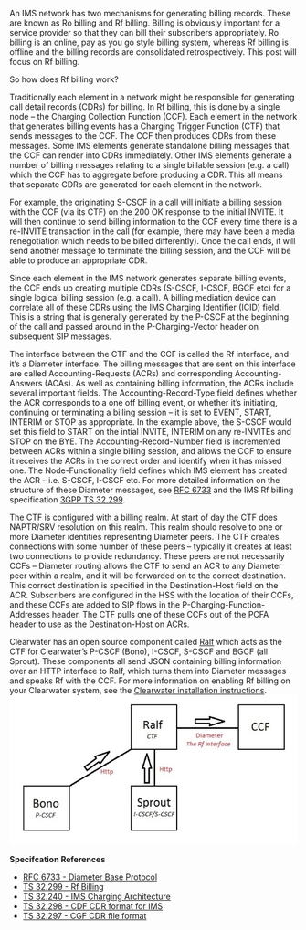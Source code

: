 An IMS network has two mechanisms for generating billing records. These are known as Ro billing and Rf billing. Billing is obviously important for a service provider so that they can bill their subscribers appropriately. Ro billing is an online, pay as you go style billing system, whereas Rf billing is offline and the billing records are consolidated retrospectively. This post will focus on Rf billing.

So how does Rf billing work?

Traditionally each element in a network might be responsible for generating call detail records (CDRs) for billing. In Rf billing, this is done by a single node – the Charging Collection Function (CCF). Each element in the network that generates billing events has a Charging Trigger Function (CTF) that sends messages to the CCF. The CCF then produces CDRs from these messages. Some IMS elements generate standalone billing messages that the CCF can render into CDRs immediately. Other IMS elements generate a number of billing messages relating to a single billable session (e.g. a call) which the CCF has to aggregate before producing a CDR. This all means that separate CDRs are generated for each element in the network.

For example, the originating S-CSCF in a call will initiate a billing session with the CCF (via its CTF) on the 200 OK response to the initial INVITE. It will then continue to send billing information to the CCF every time there is a re-INVITE transaction in the call (for example, there may have been a media renegotiation which needs to be billed differently). Once the call ends, it will send another message to terminate the billing session, and the CCF will be able to produce an appropriate CDR.

Since each element in the IMS network generates separate billing events, the CCF ends up creating multiple CDRs (S-CSCF, I-CSCF, BGCF etc) for a single logical billing session (e.g. a call). A billing mediation device can correlate all of these CDRs using the IMS Charging Identifier (ICID) field. This is a string that is generally generated by the P-CSCF at the beginning of the call and passed around in the P-Charging-Vector header on subsequent SIP messages.

The interface between the CTF and the CCF is called the Rf interface, and it’s a Diameter interface. The billing messages that are sent on this interface are called Accounting-Requests (ACRs) and corresponding Accounting-Answers (ACAs). As well as containing billing information, the ACRs include several important fields. The Accounting-Record-Type field defines whether the ACR corresponds to a one off billing event, or whether it’s initiating, continuing or terminating a billing session – it is set to EVENT, START, INTERIM or STOP as appropriate. In the example above, the S-CSCF would set this field to START on the intial INVITE, INTERIM on any re-INVITEs and STOP on the BYE. The Accounting-Record-Number field is incremented between ACRs within a single billing session, and allows the CCF to ensure it receives the ACRs in the correct order and identify when it has missed one. The Node-Functionality field defines which IMS element has created the ACR – i.e. S-CSCF, I-CSCF etc. For more detailed information on the structure of these Diameter messages, see [RFC 6733](https://tools.ietf.org/html/rfc6733) and the IMS Rf billing specification [3GPP TS 32.299](http://www.3gpp.org/DynaReport/32299.htm).

The CTF is configured with a billing realm. At start of day the CTF does NAPTR/SRV resolution on this realm. This realm should resolve to one or more Diameter identities representing Diameter peers. The CTF creates connections with some number of these peers – typically it creates at least two connections to provide redundancy. These peers are not necessarily CCFs – Diameter routing allows the CTF to send an ACR to any Diameter peer within a realm, and it will be forwarded on to the correct destination. This correct destination is specified in the Destination-Host field on the ACR. Subscribers are configured in the HSS with the location of their CCFs, and these CCFs are added to SIP flows in the P-Charging-Function-Addresses header. The CTF pulls one of these CCFs out of the PCFA header to use as the Destination-Host on ACRs.

Clearwater has an open source component called [Ralf](https://github.com/Metaswitch/ralf) which acts as the CTF for Clearwater’s P-CSCF (Bono), I-CSCF, S-CSCF and BGCF (all Sprout). These components all send JSON containing billing information over an HTTP interface to Ralf, which turns them into Diameter messages and speaks Rf with the CCF. For more information on enabling Rf billing on your Clearwater system, see the [Clearwater installation instructions](http://clearwater.readthedocs.org/en/stable/Manual_Install/index.html).
![Rf](../images/Rf.jpg)

**Specifcation References**

*   [RFC 6733 - Diameter Base Protocol](https://tools.ietf.org/html/rfc6733)
*   [TS 32.299 - Rf Billing](http://www.3gpp.org/DynaReport/32299.htm)
*   [TS 32.240 - IMS Charging Architecture](http://www.3gpp.org/DynaReport/32240.htm)
*   [TS 32.298 - CDF CDR format for IMS](http://www.3gpp.org/DynaReport/32298.htm)
*   [TS 32.297 - CGF CDR file format](http://www.3gpp.org/DynaReport/32297.htm)
